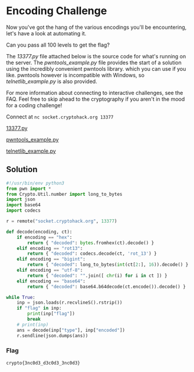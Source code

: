 # Encoding Challenge

Now you've got the hang of the various encodings you'll be encountering, let's have a look at automating it.

Can you pass all 100 levels to get the flag?

The *13377.py* file attached below is the source code for what's running on the server. The *pwntools_example.py* file provides the start of a solution using the incredibly convenient pwntools library. which you can use if you like. pwntools however is incompatible with Windows, so *telnetlib_example.py* is also provided.

For more information about connecting to interactive challenges, see the FAQ. Feel free to skip ahead to the cryptography if you aren't in the mood for a coding challenge!

Connect at `nc socket.cryptohack.org 13377`

[13377.py](https://cryptohack.org/static/challenges/13377_43de0a0efed6ed7bd890d1c79db22fb1.py)

[pwntools_example.py](https://cryptohack.org/static/challenges/pwntools_example_f93ca6ccef2def755aa8f6d9aa6e9c5b.py)

[telnetlib_example.py](https://cryptohack.org/static/challenges/telnetlib_example_5b11a835055df17c7c8f8f2a08782c44.py)

## Solution

```py
#!/usr/bin/env python3
from pwn import *
from Crypto.Util.number import long_to_bytes
import json
import base64
import codecs

r = remote("socket.cryptohack.org", 13377)

def decode(encoding, ct):
    if encoding == "hex":
        return { "decoded": bytes.fromhex(ct).decode() }
    elif encoding == "rot13":
        return { "decoded": codecs.decode(ct, 'rot_13') }
    elif encoding == "bigint":
        return { "decoded": long_to_bytes(int(ct[2:], 16)).decode() }
    elif encoding == "utf-8":
        return { "decoded": "".join([ chr(i) for i in ct ]) }
    elif encoding == "base64":
        return { "decoded": base64.b64decode(ct.encode()).decode() }

while True:
    inp = json.loads(r.recvlineS().rstrip())
    if "flag" in inp:
        print(inp["flag"])
        break
    # print(inp)
    ans = decode(inp["type"], inp["encoded"])
    r.sendline(json.dumps(ans))
```

### Flag

`crypto{3nc0d3_d3c0d3_3nc0d3}`
